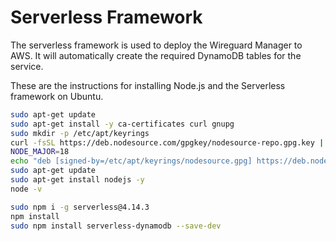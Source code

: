 # Serverless Framework
The serverless framework is used to deploy the Wireguard Manager to AWS.  It will automatically create the required
DynamoDB tables for the service.

These are the instructions for installing Node.js and the Serverless framework on Ubuntu.

```bash
sudo apt-get update
sudo apt-get install -y ca-certificates curl gnupg
sudo mkdir -p /etc/apt/keyrings
curl -fsSL https://deb.nodesource.com/gpgkey/nodesource-repo.gpg.key | sudo gpg --dearmor -o /etc/apt/keyrings/nodesource.gpg
NODE_MAJOR=18
echo "deb [signed-by=/etc/apt/keyrings/nodesource.gpg] https://deb.nodesource.com/node_$NODE_MAJOR.x nodistro main" | sudo tee /etc/apt/sources.list.d/nodesource.list
sudo apt-get update
sudo apt-get install nodejs -y
node -v

sudo npm i -g serverless@4.14.3
npm install
sudo npm install serverless-dynamodb --save-dev
```
